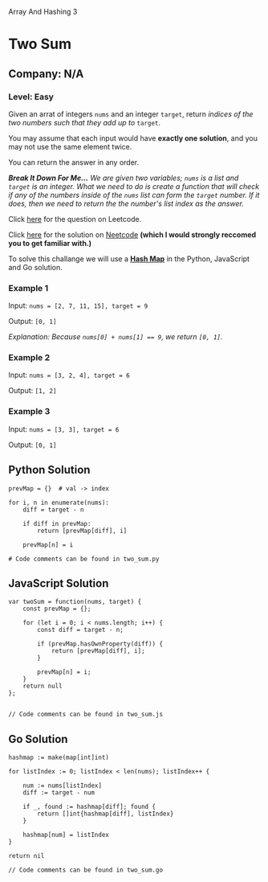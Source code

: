 Array And Hashing 3
# Two Sum
## Company: N/A
### Level: Easy

Given an arrat of integers `nums` and an integer `target`, return *indices of the two numbers such that they add up to* `target`.

You may assume that each input would have **exactly one solution**, and you may not use the same element twice.

You can return the answer in any order.

***Break It Down For Me...***
*We are given two variables; `nums` is a list and `target` is an integer.*
*What we need to do is create a function that will check if any of the numbers inside of the `nums` list can form the `target` number.*
*If it does, then we need to return the the number's list index as the answer.*

Click [here](https://leetcode.com/problems/two-sum/description/) for the question on Leetcode.

Click [here](https://www.youtube.com/watch?v=KLlXCFG5TnA) for the solution on [Neetcode](https://neetcode.io/) **(which I would strongly reccomed you to get familiar with.)**

To solve this challange we will use a **[Hash Map](https://stackoverflow.com/questions/2592043/what-is-a-hash-map-in-programming-and-where-can-it-be-used)** in the Python, JavaScript and Go solution.

### Example 1
Input: `nums = [2, 7, 11, 15], target = 9`

Output: `[0, 1]`

*Explanation: Because `nums[0] + nums[1] == 9`, we return `[0, 1]`.*

### Example 2
Input: `nums = [3, 2, 4], target = 6`

Output: `[1, 2]`

### Example 3
Input: `nums = [3, 3], target = 6`

Output: `[0, 1]`


## Python Solution
```
prevMap = {}  # val -> index

for i, n in enumerate(nums):
    diff = target - n

    if diff in prevMap:
        return [prevMap[diff], i]

    prevMap[n] = i

# Code comments can be found in two_sum.py
```

## JavaScript Solution
```
var twoSum = function(nums, target) {
    const prevMap = {};

    for (let i = 0; i < nums.length; i++) {
        const diff = target - n;
        
        if (prevMap.hasOwnProperty(diff)) {
            return [prevMap[diff], i];
        }
        
        prevMap[n] = i;
    }
    return null
};


// Code comments can be found in two_sum.js
```

## Go Solution
```
hashmap := make(map[int]int)
    
for listIndex := 0; listIndex < len(nums); listIndex++ {

    num := nums[listIndex]
    diff := target - num
    
    if _, found := hashmap[diff]; found {
        return []int{hashmap[diff], listIndex}
    }
    
    hashmap[num] = listIndex
}

return nil

// Code comments can be found in two_sum.go
```